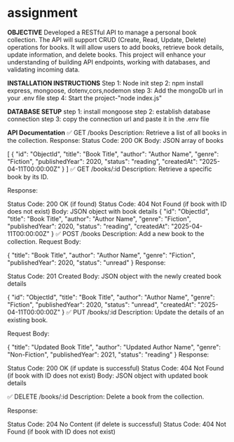 # assignment

**OBJECTIVE**
Developed a RESTful API to manage a personal book collection. The API will support CRUD (Create, Read, Update, Delete) operations for books. It will allow users to add books, retrieve book details, update information, and delete books. This project will enhance your understanding of building API endpoints, working with databases, and validating incoming data.

**INSTALLATION INSTRUCTIONS**
Step 1: Node init
step 2: npm install express, mongoose, dotenv,cors,nodemon
step 3: Add the mongoDb url in your .env file
step 4: Start the project-"node index.js"

**DATABASE SETUP**
step 1: install mongoose
step 2: establish database connection
step 3: copy the connection url and paste it in the .env file

**API Documentation**
✅ GET /books
Description: Retrieve a list of all books in the collection.
Response:
Status Code: 200 OK
Body: JSON array of books


[
  {
    "id": "ObjectId",
    "title": "Book Title",
    "author": "Author Name",
    "genre": "Fiction",
    "publishedYear": 2020,
    "status": "reading",
    "createdAt": "2025-04-11T00:00:00Z"
  }
]
✅ GET /books/:id
Description: Retrieve a specific book by its ID.


Response:


Status Code: 200 OK (if found)
Status Code: 404 Not Found (if book with ID does not exist)
Body: JSON object with book details
{
  "id": "ObjectId",
  "title": "Book Title",
  "author": "Author Name",
  "genre": "Fiction",
  "publishedYear": 2020,
  "status": "reading",
  "createdAt": "2025-04-11T00:00:00Z"
}
✅ POST /books
Description: Add a new book to the collection.
Request Body:

{
  "title": "Book Title",
  "author": "Author Name",
  "genre": "Fiction",
  "publishedYear": 2020,
  "status": "unread"
}
Response:


Status Code: 201 Created
Body: JSON object with the newly created book details


{
  "id": "ObjectId",
  "title": "Book Title",
  "author": "Author Name",
  "genre": "Fiction",
  "publishedYear": 2020,
  "status": "unread",
  "createdAt": "2025-04-11T00:00:00Z"
}
✅ PUT /books/:id
Description: Update the details of an existing book.


Request Body:

 {
  "title": "Updated Book Title",
  "author": "Updated Author Name",
  "genre": "Non-Fiction",
  "publishedYear": 2021,
  "status": "reading"
}
Response:


Status Code: 200 OK (if update is successful)
Status Code: 404 Not Found (if book with ID does not exist)
Body: JSON object with updated book details


✅ DELETE /books/:id
Description: Delete a book from the collection.


Response:


Status Code: 204 No Content (if delete is successful)
Status Code: 404 Not Found (if book with ID does not exist)
